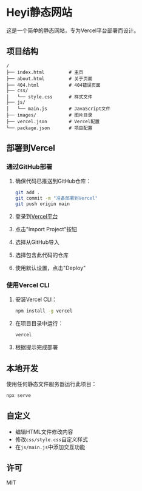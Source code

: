 # Heyi静态网站

这是一个简单的静态网站，专为Vercel平台部署而设计。

## 项目结构

```
/
├── index.html         # 主页
├── about.html         # 关于页面
├── 404.html           # 404错误页面
├── css/
│   └── style.css      # 样式文件
├── js/
│   └── main.js        # JavaScript文件
├── images/            # 图片目录
├── vercel.json        # Vercel配置
└── package.json       # 项目配置
```

## 部署到Vercel

### 通过GitHub部署

1. 确保代码已推送到GitHub仓库：
   ```bash
   git add .
   git commit -m "准备部署到Vercel"
   git push origin main
   ```

2. 登录到[Vercel平台](https://vercel.com)

3. 点击"Import Project"按钮

4. 选择从GitHub导入

5. 选择包含此代码的仓库

6. 使用默认设置，点击"Deploy"

### 使用Vercel CLI

1. 安装Vercel CLI：
   ```bash
   npm install -g vercel
   ```

2. 在项目目录中运行：
   ```bash
   vercel
   ```

3. 根据提示完成部署

## 本地开发

使用任何静态文件服务器运行此项目：

```bash
npx serve
```

## 自定义

- 编辑HTML文件修改内容
- 修改`css/style.css`自定义样式
- 在`js/main.js`中添加交互功能

## 许可

MIT 